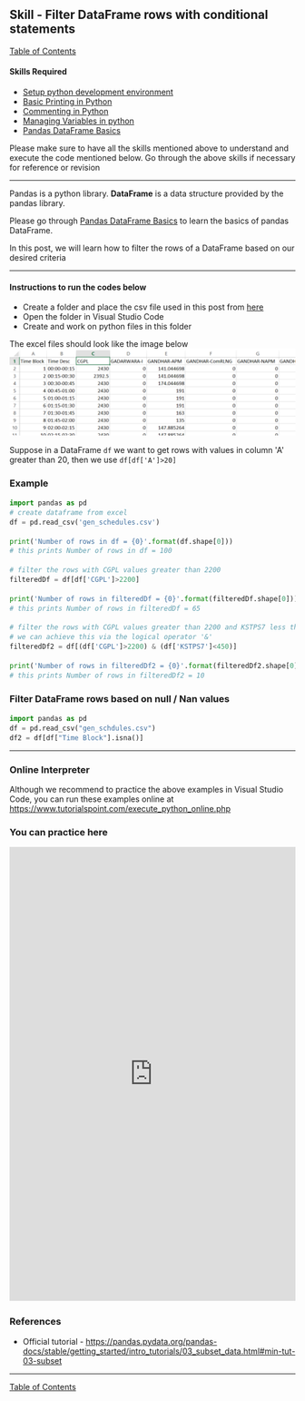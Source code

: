 ## Skill - Filter DataFrame rows with conditional statements
[Table of Contents](https://nagasudhir.blogspot.com/2020/04/taming-python-table-of-contents.html)

#### Skills Required
* [Setup python development environment](https://nagasudhir.blogspot.com/2020/04/setup-python-development-environment_14.html)
* [Basic Printing in Python](https://nagasudhir.blogspot.com/2020/04/basic-printing-in-python.html)
* [Commenting in Python](https://nagasudhir.blogspot.com/2020/04/comments-in-python.html)
* [Managing Variables in python](https://nagasudhir.blogspot.com/2020/04/managing-variables-in-python.html)
* [Pandas DataFrame Basics](https://nagasudhir.blogspot.com/2020/05/pandas-dataframe-basics.html)

Please make sure to have all the skills mentioned above to understand and execute the code mentioned below. Go through the above skills if necessary for reference or revision

<hr/>

Pandas is a python library.
**DataFrame** is a data structure provided by the pandas library.

Please go through [Pandas DataFrame Basics](https://nagasudhir.blogspot.com/2020/05/pandas-dataframe-basics.html) to learn the basics of pandas DataFrame.

In this post, we will learn how to filter the rows of a DataFrame based on our desired criteria

<hr/>

#### Instructions to run the codes below
* Create a folder and place the csv file used in this post from [here](https://github.com/nagasudhirpulla/taming_python/raw/master/blog/skills/assets/data/gen_schedules.csv)
* Open the folder in Visual Studio Code
* Create and work on python files in this folder

The excel files should look like the image below 
![excel_file_illustration](https://github.com/nagasudhirpulla/taming_python/raw/master/blog/skills/assets/img/all_gen_data.png)

Suppose in a DataFrame `df` we want to get rows with values in column 'A' greater than 20, then we use `df[df['A']>20]`

### Example
```python
import pandas as pd
# create dataframe from excel
df = pd.read_csv('gen_schedules.csv')

print('Number of rows in df = {0}'.format(df.shape[0]))
# this prints Number of rows in df = 100

# filter the rows with CGPL values greater than 2200
filteredDf = df[df['CGPL']>2200]

print('Number of rows in filteredDf = {0}'.format(filteredDf.shape[0]))
# this prints Number of rows in filteredDf = 65

# filter the rows with CGPL values greater than 2200 and KSTPS7 less than 450
# we can achieve this via the logical operator '&'
filteredDf2 = df[(df['CGPL']>2200) & (df['KSTPS7']<450)]

print('Number of rows in filteredDf2 = {0}'.format(filteredDf2.shape[0]))
# this prints Number of rows in filteredDf2 = 10
```
### Filter DataFrame rows based on null / Nan values
```python
import pandas as pd
df = pd.read_csv("gen_schdules.csv")
df2 = df[df["Time Block"].isna()]
```

<hr/>

### Online Interpreter
Although we recommend to practice the above examples in Visual Studio Code, you can run these examples online at https://www.tutorialspoint.com/execute_python_online.php

### You can practice here
<iframe height="800px" width="100%" src="https://repl.it/repls/RevolvingAngryFrontend?lite=true" scrolling="no" frameborder="no" allowtransparency="true" allowfullscreen="true" sandbox="allow-forms allow-pointer-lock allow-popups allow-same-origin allow-scripts allow-modals"></iframe>

### References
* Official tutorial - https://pandas.pydata.org/pandas-docs/stable/getting_started/intro_tutorials/03_subset_data.html#min-tut-03-subset

<hr/>

[Table of Contents](https://nagasudhir.blogspot.com/2020/04/taming-python-table-of-contents.html)



<!--stackedit_data:
eyJwcm9wZXJ0aWVzIjoidGl0bGU6IEZpbHRlciBEYXRhRnJhbW
Ugcm93c1xuYXV0aG9yOiBOYWdhc3VkaGlyIFB1bGxhXG5kYXRl
OiAnMjAyMC0wNS0wNidcbnRhZ3M6ICdsZWFybmluZywgcHl0aG
9uLCB0YW1pbmdfcHl0aG9uX3NraWxsJ1xuY2F0ZWdvcmllczog
dGFtaW5nX3B5dGhvbl9za2lsbFxuIiwiaGlzdG9yeSI6Wzg3Nz
U2NTEzOCwtMTYwODQwMDUzMiwxOTMxMjQ0Mjk4LC0xMDAyOTU1
MzI2LC0xNTgzNjQ0ODU1LDQwODAxODM0MSw2MzgzNzc3OTcsLT
E3NjUwNzUxMjIsLTEwMjI5NTUxMjFdfQ==
-->